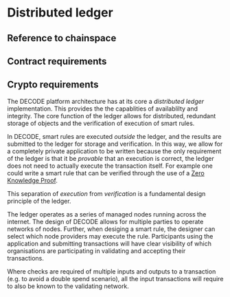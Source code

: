 # Distributed ledger
## Reference to chainspace
## Contract requirements
## Crypto requirements

The DECODE platform architecture has at its core a *distributed
ledger* implementation. This provides the the capablities of
availablilty and integrity. The core function of the ledger allows for
distributed, redundant storage of objects and the verification of
execution of smart rules.

<!--

tomd: we do not store objects in the ledger, I think. Only hashes for
verification of various components and transaction information (audit
trails?)



jimb: the core functionality of chainspace allows for data to be
stored as object. The domain model that it uses involves "Objects" and
"Transactions" what would be potentially worthwhile in this section of
the white paper is a quick summary of that. We can link then to the
soon to be published Chainspace white paper for more details.  Wether
we choose to store real data in the ledger or not is then a privacy
design issue. We could work through the example of the rental register
to explore this topic further, if the rentals themeselves are recorded
on the ledger how would we answer the question "how many nights has
this property been rented for this year?"

-->


In DECODE, smart rules are executed *outside* the ledger, and the
results are submitted to the ledger for storage and verification. In
this way, we allow for a completely private application to be written
because the only requirement of the ledger is that it be *provable*
that an execution is correct, the ledger does not need to actually
execute the transaction itself. For example one could write a smart
rule that can be verified through the use of a [Zero Knowledge
Proof](https://en.wikipedia.org/wiki/Zero-knowledge_proof).

This separation of *execution* from *verification* is a fundamental
design principle of the ledger.

The ledger operates as a series of managed nodes running across the
internet. The design of DECODE allows for multiple parties to operate
networks of nodes. Further, when desiging a smart rule, the designer
can select which node providers may execute the rule. Participants
using the application and submitting transactions will have clear
visibility of which organisations are participating in validating and
accepting their transactions.

Where checks are required of multiple inputs and outputs to a
transaction (e.g. to avoid a double spend scenario), all the input
transactions will require to also be known to the validating network.

<!--

**Enabling queries over the ledger**

**TODO:** Discussion around how one can query the ledger securely -
i.e. in order to query, an index view or projection needs to be
created across the data. How is this possible if all the data is
private for e.g.? Perhaps related to entitlements and meta data


-->
